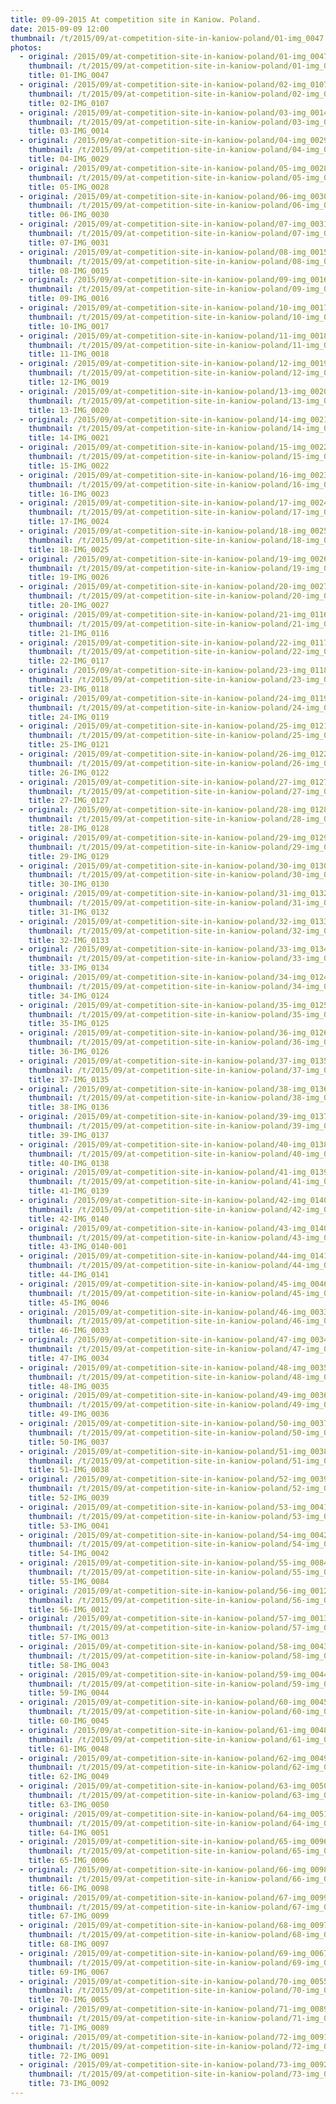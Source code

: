 ```yaml
---
title: 09-09-2015 At competition site in Kaniow. Poland.
date: 2015-09-09 12:00
thumbnail: /t/2015/09/at-competition-site-in-kaniow-poland/01-img_0047.jpg
photos:
  - original: /2015/09/at-competition-site-in-kaniow-poland/01-img_0047.jpg
    thumbnail: /t/2015/09/at-competition-site-in-kaniow-poland/01-img_0047.jpg
    title: 01-IMG_0047
  - original: /2015/09/at-competition-site-in-kaniow-poland/02-img_0107.jpg
    thumbnail: /t/2015/09/at-competition-site-in-kaniow-poland/02-img_0107.jpg
    title: 02-IMG_0107
  - original: /2015/09/at-competition-site-in-kaniow-poland/03-img_0014.jpg
    thumbnail: /t/2015/09/at-competition-site-in-kaniow-poland/03-img_0014.jpg
    title: 03-IMG_0014
  - original: /2015/09/at-competition-site-in-kaniow-poland/04-img_0029.jpg
    thumbnail: /t/2015/09/at-competition-site-in-kaniow-poland/04-img_0029.jpg
    title: 04-IMG_0029
  - original: /2015/09/at-competition-site-in-kaniow-poland/05-img_0028.jpg
    thumbnail: /t/2015/09/at-competition-site-in-kaniow-poland/05-img_0028.jpg
    title: 05-IMG_0028
  - original: /2015/09/at-competition-site-in-kaniow-poland/06-img_0030.jpg
    thumbnail: /t/2015/09/at-competition-site-in-kaniow-poland/06-img_0030.jpg
    title: 06-IMG_0030
  - original: /2015/09/at-competition-site-in-kaniow-poland/07-img_0031.jpg
    thumbnail: /t/2015/09/at-competition-site-in-kaniow-poland/07-img_0031.jpg
    title: 07-IMG_0031
  - original: /2015/09/at-competition-site-in-kaniow-poland/08-img_0015.jpg
    thumbnail: /t/2015/09/at-competition-site-in-kaniow-poland/08-img_0015.jpg
    title: 08-IMG_0015
  - original: /2015/09/at-competition-site-in-kaniow-poland/09-img_0016.jpg
    thumbnail: /t/2015/09/at-competition-site-in-kaniow-poland/09-img_0016.jpg
    title: 09-IMG_0016
  - original: /2015/09/at-competition-site-in-kaniow-poland/10-img_0017.jpg
    thumbnail: /t/2015/09/at-competition-site-in-kaniow-poland/10-img_0017.jpg
    title: 10-IMG_0017
  - original: /2015/09/at-competition-site-in-kaniow-poland/11-img_0018.jpg
    thumbnail: /t/2015/09/at-competition-site-in-kaniow-poland/11-img_0018.jpg
    title: 11-IMG_0018
  - original: /2015/09/at-competition-site-in-kaniow-poland/12-img_0019.jpg
    thumbnail: /t/2015/09/at-competition-site-in-kaniow-poland/12-img_0019.jpg
    title: 12-IMG_0019
  - original: /2015/09/at-competition-site-in-kaniow-poland/13-img_0020.jpg
    thumbnail: /t/2015/09/at-competition-site-in-kaniow-poland/13-img_0020.jpg
    title: 13-IMG_0020
  - original: /2015/09/at-competition-site-in-kaniow-poland/14-img_0021.jpg
    thumbnail: /t/2015/09/at-competition-site-in-kaniow-poland/14-img_0021.jpg
    title: 14-IMG_0021
  - original: /2015/09/at-competition-site-in-kaniow-poland/15-img_0022.jpg
    thumbnail: /t/2015/09/at-competition-site-in-kaniow-poland/15-img_0022.jpg
    title: 15-IMG_0022
  - original: /2015/09/at-competition-site-in-kaniow-poland/16-img_0023.jpg
    thumbnail: /t/2015/09/at-competition-site-in-kaniow-poland/16-img_0023.jpg
    title: 16-IMG_0023
  - original: /2015/09/at-competition-site-in-kaniow-poland/17-img_0024.jpg
    thumbnail: /t/2015/09/at-competition-site-in-kaniow-poland/17-img_0024.jpg
    title: 17-IMG_0024
  - original: /2015/09/at-competition-site-in-kaniow-poland/18-img_0025.jpg
    thumbnail: /t/2015/09/at-competition-site-in-kaniow-poland/18-img_0025.jpg
    title: 18-IMG_0025
  - original: /2015/09/at-competition-site-in-kaniow-poland/19-img_0026.jpg
    thumbnail: /t/2015/09/at-competition-site-in-kaniow-poland/19-img_0026.jpg
    title: 19-IMG_0026
  - original: /2015/09/at-competition-site-in-kaniow-poland/20-img_0027.jpg
    thumbnail: /t/2015/09/at-competition-site-in-kaniow-poland/20-img_0027.jpg
    title: 20-IMG_0027
  - original: /2015/09/at-competition-site-in-kaniow-poland/21-img_0116.jpg
    thumbnail: /t/2015/09/at-competition-site-in-kaniow-poland/21-img_0116.jpg
    title: 21-IMG_0116
  - original: /2015/09/at-competition-site-in-kaniow-poland/22-img_0117.jpg
    thumbnail: /t/2015/09/at-competition-site-in-kaniow-poland/22-img_0117.jpg
    title: 22-IMG_0117
  - original: /2015/09/at-competition-site-in-kaniow-poland/23-img_0118.jpg
    thumbnail: /t/2015/09/at-competition-site-in-kaniow-poland/23-img_0118.jpg
    title: 23-IMG_0118
  - original: /2015/09/at-competition-site-in-kaniow-poland/24-img_0119.jpg
    thumbnail: /t/2015/09/at-competition-site-in-kaniow-poland/24-img_0119.jpg
    title: 24-IMG_0119
  - original: /2015/09/at-competition-site-in-kaniow-poland/25-img_0121.jpg
    thumbnail: /t/2015/09/at-competition-site-in-kaniow-poland/25-img_0121.jpg
    title: 25-IMG_0121
  - original: /2015/09/at-competition-site-in-kaniow-poland/26-img_0122.jpg
    thumbnail: /t/2015/09/at-competition-site-in-kaniow-poland/26-img_0122.jpg
    title: 26-IMG_0122
  - original: /2015/09/at-competition-site-in-kaniow-poland/27-img_0127.jpg
    thumbnail: /t/2015/09/at-competition-site-in-kaniow-poland/27-img_0127.jpg
    title: 27-IMG_0127
  - original: /2015/09/at-competition-site-in-kaniow-poland/28-img_0128.jpg
    thumbnail: /t/2015/09/at-competition-site-in-kaniow-poland/28-img_0128.jpg
    title: 28-IMG_0128
  - original: /2015/09/at-competition-site-in-kaniow-poland/29-img_0129.jpg
    thumbnail: /t/2015/09/at-competition-site-in-kaniow-poland/29-img_0129.jpg
    title: 29-IMG_0129
  - original: /2015/09/at-competition-site-in-kaniow-poland/30-img_0130.jpg
    thumbnail: /t/2015/09/at-competition-site-in-kaniow-poland/30-img_0130.jpg
    title: 30-IMG_0130
  - original: /2015/09/at-competition-site-in-kaniow-poland/31-img_0132.jpg
    thumbnail: /t/2015/09/at-competition-site-in-kaniow-poland/31-img_0132.jpg
    title: 31-IMG_0132
  - original: /2015/09/at-competition-site-in-kaniow-poland/32-img_0133.jpg
    thumbnail: /t/2015/09/at-competition-site-in-kaniow-poland/32-img_0133.jpg
    title: 32-IMG_0133
  - original: /2015/09/at-competition-site-in-kaniow-poland/33-img_0134.jpg
    thumbnail: /t/2015/09/at-competition-site-in-kaniow-poland/33-img_0134.jpg
    title: 33-IMG_0134
  - original: /2015/09/at-competition-site-in-kaniow-poland/34-img_0124.jpg
    thumbnail: /t/2015/09/at-competition-site-in-kaniow-poland/34-img_0124.jpg
    title: 34-IMG_0124
  - original: /2015/09/at-competition-site-in-kaniow-poland/35-img_0125.jpg
    thumbnail: /t/2015/09/at-competition-site-in-kaniow-poland/35-img_0125.jpg
    title: 35-IMG_0125
  - original: /2015/09/at-competition-site-in-kaniow-poland/36-img_0126.jpg
    thumbnail: /t/2015/09/at-competition-site-in-kaniow-poland/36-img_0126.jpg
    title: 36-IMG_0126
  - original: /2015/09/at-competition-site-in-kaniow-poland/37-img_0135.jpg
    thumbnail: /t/2015/09/at-competition-site-in-kaniow-poland/37-img_0135.jpg
    title: 37-IMG_0135
  - original: /2015/09/at-competition-site-in-kaniow-poland/38-img_0136.jpg
    thumbnail: /t/2015/09/at-competition-site-in-kaniow-poland/38-img_0136.jpg
    title: 38-IMG_0136
  - original: /2015/09/at-competition-site-in-kaniow-poland/39-img_0137.jpg
    thumbnail: /t/2015/09/at-competition-site-in-kaniow-poland/39-img_0137.jpg
    title: 39-IMG_0137
  - original: /2015/09/at-competition-site-in-kaniow-poland/40-img_0138.jpg
    thumbnail: /t/2015/09/at-competition-site-in-kaniow-poland/40-img_0138.jpg
    title: 40-IMG_0138
  - original: /2015/09/at-competition-site-in-kaniow-poland/41-img_0139.jpg
    thumbnail: /t/2015/09/at-competition-site-in-kaniow-poland/41-img_0139.jpg
    title: 41-IMG_0139
  - original: /2015/09/at-competition-site-in-kaniow-poland/42-img_0140.jpg
    thumbnail: /t/2015/09/at-competition-site-in-kaniow-poland/42-img_0140.jpg
    title: 42-IMG_0140
  - original: /2015/09/at-competition-site-in-kaniow-poland/43-img_0140-001.jpg
    thumbnail: /t/2015/09/at-competition-site-in-kaniow-poland/43-img_0140-001.jpg
    title: 43-IMG_0140-001
  - original: /2015/09/at-competition-site-in-kaniow-poland/44-img_0141.jpg
    thumbnail: /t/2015/09/at-competition-site-in-kaniow-poland/44-img_0141.jpg
    title: 44-IMG_0141
  - original: /2015/09/at-competition-site-in-kaniow-poland/45-img_0046.jpg
    thumbnail: /t/2015/09/at-competition-site-in-kaniow-poland/45-img_0046.jpg
    title: 45-IMG_0046
  - original: /2015/09/at-competition-site-in-kaniow-poland/46-img_0033.jpg
    thumbnail: /t/2015/09/at-competition-site-in-kaniow-poland/46-img_0033.jpg
    title: 46-IMG_0033
  - original: /2015/09/at-competition-site-in-kaniow-poland/47-img_0034.jpg
    thumbnail: /t/2015/09/at-competition-site-in-kaniow-poland/47-img_0034.jpg
    title: 47-IMG_0034
  - original: /2015/09/at-competition-site-in-kaniow-poland/48-img_0035.jpg
    thumbnail: /t/2015/09/at-competition-site-in-kaniow-poland/48-img_0035.jpg
    title: 48-IMG_0035
  - original: /2015/09/at-competition-site-in-kaniow-poland/49-img_0036.jpg
    thumbnail: /t/2015/09/at-competition-site-in-kaniow-poland/49-img_0036.jpg
    title: 49-IMG_0036
  - original: /2015/09/at-competition-site-in-kaniow-poland/50-img_0037.jpg
    thumbnail: /t/2015/09/at-competition-site-in-kaniow-poland/50-img_0037.jpg
    title: 50-IMG_0037
  - original: /2015/09/at-competition-site-in-kaniow-poland/51-img_0038.jpg
    thumbnail: /t/2015/09/at-competition-site-in-kaniow-poland/51-img_0038.jpg
    title: 51-IMG_0038
  - original: /2015/09/at-competition-site-in-kaniow-poland/52-img_0039.jpg
    thumbnail: /t/2015/09/at-competition-site-in-kaniow-poland/52-img_0039.jpg
    title: 52-IMG_0039
  - original: /2015/09/at-competition-site-in-kaniow-poland/53-img_0041.jpg
    thumbnail: /t/2015/09/at-competition-site-in-kaniow-poland/53-img_0041.jpg
    title: 53-IMG_0041
  - original: /2015/09/at-competition-site-in-kaniow-poland/54-img_0042.jpg
    thumbnail: /t/2015/09/at-competition-site-in-kaniow-poland/54-img_0042.jpg
    title: 54-IMG_0042
  - original: /2015/09/at-competition-site-in-kaniow-poland/55-img_0084.jpg
    thumbnail: /t/2015/09/at-competition-site-in-kaniow-poland/55-img_0084.jpg
    title: 55-IMG_0084
  - original: /2015/09/at-competition-site-in-kaniow-poland/56-img_0012.jpg
    thumbnail: /t/2015/09/at-competition-site-in-kaniow-poland/56-img_0012.jpg
    title: 56-IMG_0012
  - original: /2015/09/at-competition-site-in-kaniow-poland/57-img_0013.jpg
    thumbnail: /t/2015/09/at-competition-site-in-kaniow-poland/57-img_0013.jpg
    title: 57-IMG_0013
  - original: /2015/09/at-competition-site-in-kaniow-poland/58-img_0043.jpg
    thumbnail: /t/2015/09/at-competition-site-in-kaniow-poland/58-img_0043.jpg
    title: 58-IMG_0043
  - original: /2015/09/at-competition-site-in-kaniow-poland/59-img_0044.jpg
    thumbnail: /t/2015/09/at-competition-site-in-kaniow-poland/59-img_0044.jpg
    title: 59-IMG_0044
  - original: /2015/09/at-competition-site-in-kaniow-poland/60-img_0045.jpg
    thumbnail: /t/2015/09/at-competition-site-in-kaniow-poland/60-img_0045.jpg
    title: 60-IMG_0045
  - original: /2015/09/at-competition-site-in-kaniow-poland/61-img_0048.jpg
    thumbnail: /t/2015/09/at-competition-site-in-kaniow-poland/61-img_0048.jpg
    title: 61-IMG_0048
  - original: /2015/09/at-competition-site-in-kaniow-poland/62-img_0049.jpg
    thumbnail: /t/2015/09/at-competition-site-in-kaniow-poland/62-img_0049.jpg
    title: 62-IMG_0049
  - original: /2015/09/at-competition-site-in-kaniow-poland/63-img_0050.jpg
    thumbnail: /t/2015/09/at-competition-site-in-kaniow-poland/63-img_0050.jpg
    title: 63-IMG_0050
  - original: /2015/09/at-competition-site-in-kaniow-poland/64-img_0051.jpg
    thumbnail: /t/2015/09/at-competition-site-in-kaniow-poland/64-img_0051.jpg
    title: 64-IMG_0051
  - original: /2015/09/at-competition-site-in-kaniow-poland/65-img_0096.jpg
    thumbnail: /t/2015/09/at-competition-site-in-kaniow-poland/65-img_0096.jpg
    title: 65-IMG_0096
  - original: /2015/09/at-competition-site-in-kaniow-poland/66-img_0098.jpg
    thumbnail: /t/2015/09/at-competition-site-in-kaniow-poland/66-img_0098.jpg
    title: 66-IMG_0098
  - original: /2015/09/at-competition-site-in-kaniow-poland/67-img_0099.jpg
    thumbnail: /t/2015/09/at-competition-site-in-kaniow-poland/67-img_0099.jpg
    title: 67-IMG_0099
  - original: /2015/09/at-competition-site-in-kaniow-poland/68-img_0097.jpg
    thumbnail: /t/2015/09/at-competition-site-in-kaniow-poland/68-img_0097.jpg
    title: 68-IMG_0097
  - original: /2015/09/at-competition-site-in-kaniow-poland/69-img_0067.jpg
    thumbnail: /t/2015/09/at-competition-site-in-kaniow-poland/69-img_0067.jpg
    title: 69-IMG_0067
  - original: /2015/09/at-competition-site-in-kaniow-poland/70-img_0055.jpg
    thumbnail: /t/2015/09/at-competition-site-in-kaniow-poland/70-img_0055.jpg
    title: 70-IMG_0055
  - original: /2015/09/at-competition-site-in-kaniow-poland/71-img_0089.jpg
    thumbnail: /t/2015/09/at-competition-site-in-kaniow-poland/71-img_0089.jpg
    title: 71-IMG_0089
  - original: /2015/09/at-competition-site-in-kaniow-poland/72-img_0091.jpg
    thumbnail: /t/2015/09/at-competition-site-in-kaniow-poland/72-img_0091.jpg
    title: 72-IMG_0091
  - original: /2015/09/at-competition-site-in-kaniow-poland/73-img_0092.jpg
    thumbnail: /t/2015/09/at-competition-site-in-kaniow-poland/73-img_0092.jpg
    title: 73-IMG_0092
---
```

